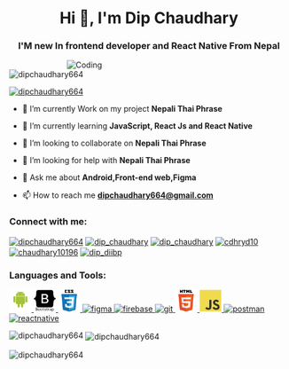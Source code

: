 
<h1 align="center">Hi 👋, I'm Dip Chaudhary</h1>
<h3 align="center">I'M new In frontend developer and React Native From Nepal</h3>
<img align="right" alt="Coding" width="400" src="https://user-images.githubusercontent.com/69011963/137184767-79a13ec7-1bb3-4341-a6da-3a149c9c159a.gif">

<p align="left"> <img src="https://komarev.com/ghpvc/?username=dipchaudhary664&label=Profile%20views&color=0e75b6&style=flat" alt="dipchaudhary664" /> </p>

<p align="left"> <a href="https://twitter.com/dipchaudhary664" target="blank"><img src="https://img.shields.io/twitter/follow/dipchaudhary664?logo=twitter&style=for-the-badge" alt="dipchaudhary664" /></a> </p>

- 🔭 I’m currently Work on my  project **Nepali Thai Phrase**

- 🌱 I’m currently learning **JavaScript, React Js and React Native**

- 👯 I’m looking to collaborate on **Nepali Thai Phrase**

- 🤝 I’m looking for help with **Nepali Thai Phrase**

- 💬 Ask me about **Android,Front-end web,Figma**

- 📫 How to reach me **dipchaudhary664@gmail.com**

<h3 align="left">Connect with me:</h3>
<p align="left">
<a href="https://twitter.com/dipchaudhary664" target="blank"><img align="center" src="https://raw.githubusercontent.com/rahuldkjain/github-profile-readme-generator/master/src/images/icons/Social/twitter.svg" alt="dipchaudhary664" height="30" width="40" /></a>
<a href="https://linkedin.com/in/dip_chaudhary" target="blank"><img align="center" src="https://raw.githubusercontent.com/rahuldkjain/github-profile-readme-generator/master/src/images/icons/Social/linked-in-alt.svg" alt="dip_chaudhary" height="30" width="40" /></a>
<a href="https://fb.com/dip_chaudhary" target="blank"><img align="center" src="https://raw.githubusercontent.com/rahuldkjain/github-profile-readme-generator/master/src/images/icons/Social/facebook.svg" alt="dip_chaudhary" height="30" width="40" /></a>
<a href="https://instagram.com/cdhryd10" target="blank"><img align="center" src="https://raw.githubusercontent.com/rahuldkjain/github-profile-readme-generator/master/src/images/icons/Social/instagram.svg" alt="cdhryd10" height="30" width="40" /></a>
<a href="https://www.youtube.com/c/chaudhary10196" target="blank"><img align="center" src="https://raw.githubusercontent.com/rahuldkjain/github-profile-readme-generator/master/src/images/icons/Social/youtube.svg" alt="chaudhary10196" height="30" width="40" /></a>
<a href="https://discord.gg/dip_diibp" target="blank"><img align="center" src="https://raw.githubusercontent.com/rahuldkjain/github-profile-readme-generator/master/src/images/icons/Social/discord.svg" alt="dip_diibp" height="30" width="40" /></a>
</p>

<h3 align="left">Languages and Tools:</h3>
<p align="left"> <a href="https://developer.android.com" target="_blank" rel="noreferrer"> <img src="https://raw.githubusercontent.com/devicons/devicon/master/icons/android/android-original-wordmark.svg" alt="android" width="40" height="40"/> </a> <a href="https://getbootstrap.com" target="_blank" rel="noreferrer"> <img src="https://raw.githubusercontent.com/devicons/devicon/master/icons/bootstrap/bootstrap-plain-wordmark.svg" alt="bootstrap" width="40" height="40"/> </a> <a href="https://www.w3schools.com/css/" target="_blank" rel="noreferrer"> <img src="https://raw.githubusercontent.com/devicons/devicon/master/icons/css3/css3-original-wordmark.svg" alt="css3" width="40" height="40"/> </a> <a href="https://www.figma.com/" target="_blank" rel="noreferrer"> <img src="https://www.vectorlogo.zone/logos/figma/figma-icon.svg" alt="figma" width="40" height="40"/> </a> <a href="https://firebase.google.com/" target="_blank" rel="noreferrer"> <img src="https://www.vectorlogo.zone/logos/firebase/firebase-icon.svg" alt="firebase" width="40" height="40"/> </a> <a href="https://git-scm.com/" target="_blank" rel="noreferrer"> <img src="https://www.vectorlogo.zone/logos/git-scm/git-scm-icon.svg" alt="git" width="40" height="40"/> </a> <a href="https://www.w3.org/html/" target="_blank" rel="noreferrer"> <img src="https://raw.githubusercontent.com/devicons/devicon/master/icons/html5/html5-original-wordmark.svg" alt="html5" width="40" height="40"/> </a> <a href="https://developer.mozilla.org/en-US/docs/Web/JavaScript" target="_blank" rel="noreferrer"> <img src="https://raw.githubusercontent.com/devicons/devicon/master/icons/javascript/javascript-original.svg" alt="javascript" width="40" height="40"/> </a> <a href="https://postman.com" target="_blank" rel="noreferrer"> <img src="https://www.vectorlogo.zone/logos/getpostman/getpostman-icon.svg" alt="postman" width="40" height="40"/> </a> <a href="https://reactnative.dev/" target="_blank" rel="noreferrer"> <img src="https://reactnative.dev/img/header_logo.svg" alt="reactnative" width="40" height="40"/> </a> </p>

<p><img align="left" src="https://github-readme-stats.vercel.app/api/top-langs?username=dipchaudhary664&show_icons=true&locale=en&layout=compact" alt="dipchaudhary664" /></p>

<p>&nbsp;<img align="center" src="https://github-readme-stats.vercel.app/api?username=dipchaudhary664&show_icons=true&locale=en" alt="dipchaudhary664" /></p>

<p><img align="center" src="https://github-readme-streak-stats.herokuapp.com/?user=dipchaudhary664&" alt="dipchaudhary664" /></p>

